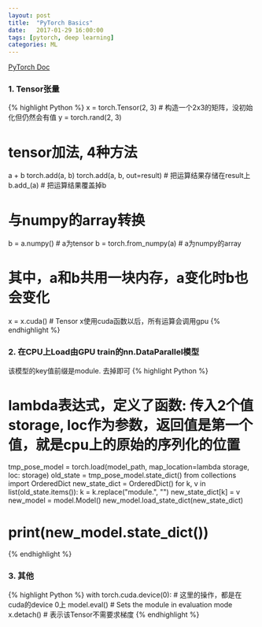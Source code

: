 ```yaml
---
layout: post
title:  "PyTorch Basics"
date:   2017-01-29 16:00:00
tags: [pytorch, deep learning]
categories: ML
---
```


[PyTorch Doc](http://pytorch.org/docs/master/torch.html)

### 1. Tensor张量
{% highlight Python %}
x = torch.Tensor(2, 3)  # 构造一个2x3的矩阵，没初始化但仍然会有值
y = torch.rand(2, 3)
# tensor加法, 4种方法
a + b
torch.add(a, b)
torch.add(a, b, out=result)  # 把运算结果存储在result上
b.add_(a)  # 把运算结果覆盖掉b

# 与numpy的array转换
b = a.numpy() # a为tensor
b = torch.from_numpy(a)  # a为numpy的array
# 其中，a和b共用一块内存，a变化时b也会变化

x = x.cuda()  # Tensor x使用cuda函数以后，所有运算会调用gpu
{% endhighlight %}

### 2. 在CPU上Load由GPU train的nn.DataParallel模型
该模型的key值前缀是module. 去掉即可
{% highlight Python %}
# lambda表达式，定义了函数: 传入2个值storage, loc作为参数，返回值是第一个值，就是cpu上的原始的序列化的位置
tmp_pose_model = torch.load(model_path, map_location=lambda storage, loc: storage)
old_state = tmp_pose_model.state_dict()
from collections import OrderedDict
new_state_dict = OrderedDict()
for k, v in list(old_state.items()):
    k = k.replace("module.", "")
    new_state_dict[k] = v
new_model = model.Model()
new_model.load_state_dict(new_state_dict)
# print(new_model.state_dict())
{% endhighlight %}

### 3. 其他
{% highlight Python %}
with torch.cuda.device(0):
	# 这里的操作，都是在cuda的device 0上
model.eval()  # Sets the module in evaluation mode
x.detach()    # 表示该Tensor不需要求梯度
{% endhighlight %}
